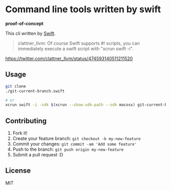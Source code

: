 # Command line tools written by swift

**proof-of-concept**

This cli written by [Swift](https://developer.apple.com/swift/ "Swift").

> clattner_llvm: Of course Swift supports #! scripts, you can immediately execute a swift script with "xcrun swift -i".

https://twitter.com/clattner_llvm/status/474593140511211520

## Usage

```sh
git clone
./git-current-branch.swift

# or
xcrun swift -i -sdk $(xcrun --show-sdk-path --sdk macosx) git-current-branch.swift
```

## Contributing

1. Fork it!
2. Create your feature branch: `git checkout -b my-new-feature`
3. Commit your changes: `git commit -am 'Add some feature'`
4. Push to the branch: `git push origin my-new-feature`
5. Submit a pull request :D

## License

MIT
